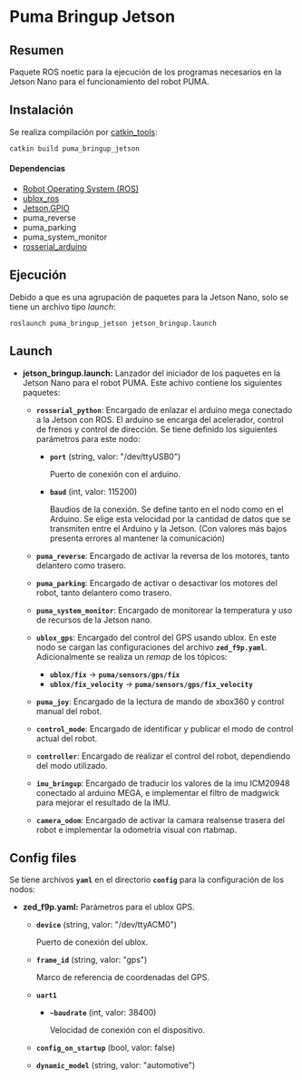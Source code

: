 # Puma Bringup Jetson

## Resumen

Paquete ROS noetic para la ejecución de los programas necesarios en la Jetson Nano para el funcionamiento del robot PUMA.

## Instalación

Se realiza compilación por [catkin_tools](https://catkin-tools.readthedocs.io/en/latest/):

    catkin build puma_bringup_jetson

#### Dependencias

- [Robot Operating System (ROS)](http://wiki.ros.org)
- [ublox_ros](https://github.com/KumarRobotics/ublox)
- [Jetson.GPIO](https://github.com/NVIDIA/jetson-gpio)
- puma_reverse
- puma_parking
- puma_system_monitor
- [rosserial_arduino](http://wiki.ros.org/rosserial_arduino)

## Ejecución

Debido a que es una agrupación de paquetes para la Jetson Nano, solo se tiene un archivo tipo _launch_:

    roslaunch puma_bringup_jetson jetson_bringup.launch

## Launch

- **jetson_bringup.launch:** Lanzador del iniciador de los paquetes en la Jetson Nano para el robot PUMA. Este achivo contiene los siguientes paquetes:

  - **`rosserial_python`**: Encargado de enlazar el arduino mega conectado a la Jetson con ROS. El arduino se encarga del acelerador, control de frenos y control de dirección. Se tiene definido los siguientes parámetros para este nodo:

    - **`port`** (string, valor: "/dev/ttyUSB0")

      Puerto de conexión con el arduino.

    - **`baud`** (int, valor: 115200)

      Baudios de la conexión. Se define tanto en el nodo como en el Arduino. Se elige esta velocidad por la cantidad de datos que se transmiten entre el Arduino y la Jetson. (Con valores más bajos presenta errores al mantener la comunicación)

  - **`puma_reverse`**: Encargado de activar la reversa de los motores, tanto delantero como trasero.

  - **`puma_parking`**: Encargado de activar o desactivar los motores del robot, tanto delantero como trasero.

  - **`puma_system_monitor`**: Encargado de monitorear la temperatura y uso de recursos de la Jetson nano.

  - **`ublox_gps`**: Encargado del control del GPS usando ublox. En este nodo se cargan las configuraciones del archivo **`zed_f9p.yaml`**. Adicionalmente se realiza un _remap_ de los tópicos:

    - **`ublox/fix`** -> **`puma/sensors/gps/fix`**
    - **`ublox/fix_velocity`** -> **`puma/sensors/gps/fix_velocity`**
  
  - **`puma_joy`**: Encargado de la lectura de mando de xbox360 y control manual del robot.

  - **`control_mode`**: Encargado de identificar y publicar el modo de control actual del robot.

  - **`controller`**: Encargado de realizar el control del robot, dependiendo del modo utilizado.

  - **`imu_bringup`**: Encargado de traducir los valores de la imu ICM20948 conectado al arduino MEGA, e implementar el filtro de madgwick para mejorar el resultado de la IMU.

  - **`camera_odom`**: Encargado de activar la camara realsense trasera del robot e implementar la odometria visual con rtabmap.

## Config files

Se tiene archivos **`yaml`** en el directorio **`config`** para la configuración de los nodos:

- **zed_f9p.yaml:** Parámetros para el ublox GPS.

  - **`device`** (string, valor: "/dev/ttyACM0")

    Puerto de conexión del ublox.

  - **`frame_id`** (string, valor: "gps")

    Marco de referencia de coordenadas del GPS.

  - **`uart1`**

    - **`~baudrate`** (int, valor: 38400)

      Velocidad de conexión con el dispositivo.

  - **`config_on_startup`** (bool, valor: false)

  - **`dynamic_model`** (string, valor: "automotive")
